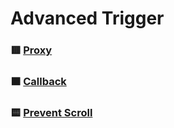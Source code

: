 # Advanced Trigger

### 🟥 [Proxy](<https://github.com/YeoDaSeul4355/GSAP-scrollTrigger/tree/main/scrollTrigger-started/02.Advanced%20Trigger/2-1.Proxy()>)
### 🟧 [Callback](https://github.com/YeoDaSeul4355/GSAP-scrollTrigger/tree/main/scrollTrigger-started/02.Advanced%20Trigger/2-2.Callback)
### 🟨 [Prevent Scroll](https://github.com/YeoDaSeul4355/GSAP-scrollTrigger/tree/main/scrollTrigger-started/02.Advanced%20Trigger/2-3.PreventScrollf)
